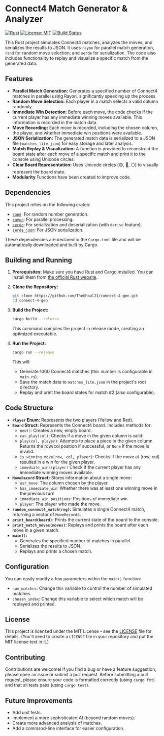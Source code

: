 # Connect4 Match Generator & Analyzer

[![Rust](https://img.shields.io/badge/Rust-000000?style=for-the-badge&logo=rust&logoColor=white)](https://www.rust-lang.org/)
[![License: MIT](https://img.shields.io/badge/License-MIT-yellow.svg)](https://opensource.org/licenses/MIT)
[![Build Status](https://img.shields.io/badge/build-passing-brightgreen.svg?style=flat-square)](https://github.com/TheGhoul21/connect-4-gen/actions)  


This Rust project simulates Connect4 matches, analyzes the moves, and serializes the results to JSON.  It uses `rayon` for parallel match generation, `rand` for random move selection, and `serde` for serialization. The code also includes functionality to replay and visualize a specific match from the generated data.

## Features

*   **Parallel Match Generation:**  Generates a specified number of Connect4 matches in parallel using Rayon, significantly speeding up the process.
*   **Random Move Selection:**  Each player in a match selects a valid column randomly.
*   **Immediate Win Detection:**  Before each move, the code checks if the current player has any immediate winning moves available. This information is recorded in the match data.
*   **Move Recording:**  Each move is recorded, including the chosen column, the player, and whether immediate win positions were available.
*   **JSON Serialization:** The generated match data is serialized to a JSON file (`matches_lite.json`) for easy storage and later analysis.
*   **Match Replay & Visualization:**  A function is provided to reconstruct the board state after each move of a specific match and print it to the console using Unicode circles.
*   **Clear Board Representation:** Uses Unicode circles (🟡, 🔴, ⚪) to visually represent the board state.
* **Modularity** Functions have been created to improve code.

## Dependencies

This project relies on the following crates:

*   [`rand`](https://crates.io/crates/rand): For random number generation.
*   [`rayon`](https://crates.io/crates/rayon): For parallel processing.
*   [`serde`](https://crates.io/crates/serde): For serialization and deserialization (with `derive` feature).
*   [`serde_json`](https://crates.io/crates/serde_json):  For JSON serialization.

These dependencies are declared in the `Cargo.toml` file and will be automatically downloaded and built by Cargo.

## Building and Running

1.  **Prerequisites:** Make sure you have Rust and Cargo installed.  You can install them from [the official Rust website](https://www.rust-lang.org/tools/install).

2.  **Clone the Repository:**

    ```bash
    git clone https://github.com/TheGhoul21/connect-4-gen.git
    cd connect-4-gen
    ```
3.  **Build the Project:**

    ```bash
    cargo build --release
    ```
    This command compiles the project in release mode, creating an optimized executable.

4.  **Run the Project:**

    ```bash
    cargo run --release
    ```
    This will:
    *   Generate 1000 Connect4 matches (this number is configurable in `main.rs`).
    *   Save the match data to `matches_lite.json` in the project's root directory.
    *   Replay and print the board states for match #2 (also configurable).

## Code Structure

*   **`Player` Enum:** Represents the two players (Yellow and Red).
*   **`Board` Struct:** Represents the Connect4 board. Includes methods for:
    *   `new()`: Creates a new, empty board.
    *   `can_play(col)`: Checks if a move in the given column is valid.
    *   `play(col, player)`: Attempts to place a piece in the given column.  Returns the row/col position if successful, or `None` if the move is invalid.
    *   `is_winning_move(row, col, player)`: Checks if the move at (row, col) resulted in a win for the given player.
    * `immediate_wins(player)` Check if the current player has any immediate winning moves available.
*   **`MoveRecord` Struct:** Stores information about a single move:
    *   `usr_move`: The column chosen by the player.
    *   `has_immediate_win`: Whether there was at least one winning move in the previous turn
    * `immediate_win_positions`: Positions of immediate win
    *   `player`: The player who made the move.
*   **`random_connect4_match(rng)`:**  Simulates a single Connect4 match, returning a vector of `MoveRecord`s.
*   **`print_board(board)`:** Prints the current state of the board to the console.
*   **`print_match_moves(moves)`:** Replays and prints the board after each move in a given match.
*   **`main()`:**
    *   Generates the specified number of matches in parallel.
    *   Serializes the results to JSON.
    *   Replays and prints a chosen match.

## Configuration

You can easily modify a few parameters within the `main()` function:

*   `num_matches`: Change this variable to control the number of simulated matches.
*   `chosen_index`:  Change this variable to select which match will be replayed and printed.

## License

This project is licensed under the MIT License - see the [LICENSE](LICENSE) file for details.  (You'll need to create a `LICENSE` file in your repository and put the MIT license text in it.)

## Contributing

Contributions are welcome!  If you find a bug or have a feature suggestion, please open an issue or submit a pull request.  Before submitting a pull request, please ensure your code is formatted correctly (using `cargo fmt`) and that all tests pass (using `cargo test`).
## Future Improvements
*  Add unit tests.
*  Implement a more sophisticated AI (beyond random moves).
* Create more advanced analysis of matches.
*  Add a command-line interface for easier configuration.